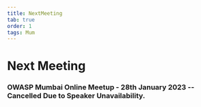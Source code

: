 ```yaml
---
title: NextMeeting
tab: true
order: 1
tags: Mum
---
```


# **Next Meeting**

### OWASP Mumbai Online Meetup - 28th January 2023 -- Cancelled Due to Speaker Unavailability.
